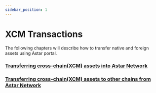```yaml
---
sidebar_position: 1
---
```


# XCM Transactions

The following chapters will describe how to transfer native and foreign assets using Astar portal.

### [Transferring cross-chain(XCM) assets into Astar Network](#/user-guides/transfer-tokens/transferring-cross-chainxcm-assets-into-astar-network.md)

### [Transferring cross-chain(XCM) assets to other chains from Astar Network](#/user-guides/transfer-tokens/transferring-cross-chainxcm-assets-to-other-chains-from-astar-network.md)

